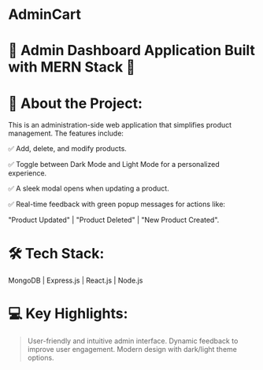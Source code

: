 # AdminCart

# 🚀 Admin Dashboard Application Built with MERN Stack 🚀

# 🎯 About the Project:
This is an administration-side web application that simplifies product management. The features include:

✅ Add, delete, and modify products.

✅ Toggle between Dark Mode and Light Mode for a personalized experience.

✅ A sleek modal opens when updating a product.

✅ Real-time feedback with green popup messages for actions like:

"Product Updated" | "Product Deleted" | "New Product Created".
# 🛠️ Tech Stack:
MongoDB | Express.js | React.js | Node.js

# 💻 Key Highlights:

> User-friendly and intuitive admin interface.
> Dynamic feedback to improve user engagement.
> Modern design with dark/light theme options.
